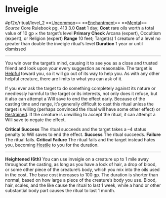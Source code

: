 # Inveigle
#pf2e/ritual/level_2
==[Uncommon](../../../../../TTRPGShare-Pathfinder-2E-Vault/rules/traits/uncommon.md)== ==[Enchantment](../../../../../TTRPGShare-Pathfinder-2E-Vault/rules/traits/enchantment.md)== ==[Mental](../../../../../TTRPGShare-Pathfinder-2E-Vault/rules/traits/mental.md)==
*Source* Core Rulebook pg. 413 3.0
**Cast** 1 day; **Cost** rare oils worth a total value of 10 gp × the target’s level
**Primary Check** Arcana (expert), Occultism (expert), or Religion (expert)
**Range** 10 feet; Target(s) 1 creature of a level no greater than double the inveigle ritual’s level
**Duration** 1 year or until dismissed

---
You win over the target’s mind, causing it to see you as a close and trusted friend and look upon your every suggestion as reasonable. The target is [Helpful](../../../Conditions/Helpful.md) toward you, so it will go out of its way to help you. As with any other helpful creature, there are limits to what you can ask of it.

If you ever ask the target to do something completely against its nature or needlessly harmful to the target or its interests, not only does it refuse, but it also can attempt a Will save to end the effect early. Because of the casting time and range, it’s generally difficult to cast this ritual unless the target is willing (perhaps convinced the ritual will have some other effect) or [Restrained](../../../Conditions/Restrained.md). If the creature is unwilling to accept the ritual, it can attempt a Will save to negate the effect.

**Critical Success** The ritual succeeds and the target takes a –4 status penalty to Will saves to end the effect.
**Success** The ritual succeeds.
**Failure** The ritual fails.
**Critical Failure** The ritual fails and the target instead hates you, becoming [Hostile](../../../Conditions/Hostile.md) to you for the duration.

<hr>

**Heightened (6th)** You can use inveigle on a creature up to 1 mile away throughout the casting, as long as you have a lock of hair, a drop of blood, or some other piece of the creature’s body, which you mix into the oils used in the cost. The base cost increases to 100 gp. The duration is shorter than normal, based on how large a piece of the creature’s body you use. Blood, hair, scales, and the like cause the ritual to last 1 week, while a hand or other substantial body part causes the ritual to last 1 month.